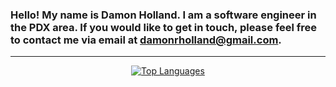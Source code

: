 ### Hello! My name is Damon Holland. I am a software engineer in the PDX area. If you would like to get in touch, please feel free to contact me via email at damonrholland@gmail.com. 

---

<div align="center">
    <a align="center" href="https://github.com/DamonHolland/github-readme-stats">
        <img alt="Top Languages" src="https://github-readme-stats.vercel.app/api/top-langs/?username=DamonHolland&layout=compact&exclude_repo=A1-SQL-Queries-Generator">
    </a>
</div>
